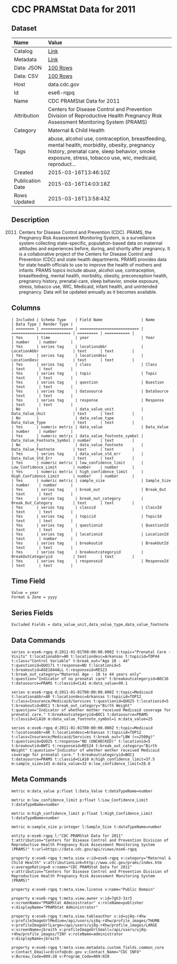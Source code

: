 # CDC PRAMStat Data for 2011

## Dataset

| Name | Value |
| :--- | :---- |
| Catalog | [Link](https://catalog.data.gov/dataset/cdc-pramstat-data-for-2011-8b9bf) |
| Metadata | [Link](https://data.cdc.gov/api/views/ese6-rqpq) |
| Data: JSON | [100 Rows](https://data.cdc.gov/api/views/ese6-rqpq/rows.json?max_rows=100) |
| Data: CSV | [100 Rows](https://data.cdc.gov/api/views/ese6-rqpq/rows.csv?max_rows=100) |
| Host | data.cdc.gov |
| Id | ese6-rqpq |
| Name | CDC PRAMStat Data for 2011 |
| Attribution | Centers for Disease Control and Prevention Division of Reproductive Health Pregnancy Risk Assessment Monitoring System (PRAMS) |
| Category | Maternal & Child Health |
| Tags | abuse, alcohol use, contraception, breastfeeding, mental health, morbidity, obesity, pregnancy history, prenatal care, sleep behavior, smoke exposure, stress, tobacco use, wic, medicaid, reproduct... |
| Created | 2015-03-16T13:46:10Z |
| Publication Date | 2015-03-16T14:03:18Z |
| Rows Updated | 2015-03-16T13:58:43Z |

## Description

2011.  Centers for Disease Control and Prevention (CDC).  PRAMS, the Pregnancy Risk Assessment Monitoring System, is a surveillance system collecting state-specific, population-based data on maternal attitudes and experiences before, during, and shortly after pregnancy. It is a collaborative project of the Centers for Disease Control and Prevention (CDC) and state health departments.  PRAMS provides data for state health officials to use to improve the health of mothers and infants. PRAMS topics include abuse, alcohol use, contraception, breastfeeding, mental health, morbidity, obesity, preconception health, pregnancy history, prenatal-care, sleep behavior, smoke exposure, stress, tobacco use, WIC, Medicaid, infant health, and unintended pregnancy.
Data will be updated annually as it becomes available.

## Columns

```ls
| Included | Schema Type    | Field Name                 | Name                       | Data Type | Render Type |
| ======== | ============== | ========================== | ========================== | ========= | =========== |
| Yes      | time           | year                       | Year                       | number    | number      |
| Yes      | series tag     | locationabbr               | LocationAbbr               | text      | text        |
| Yes      | series tag     | locationdesc               | LocationDesc               | text      | text        |
| Yes      | series tag     | class                      | Class                      | text      | text        |
| Yes      | series tag     | topic                      | Topic                      | text      | text        |
| Yes      | series tag     | question                   | Question                   | text      | text        |
| Yes      | series tag     | datasource                 | DataSource                 | text      | text        |
| Yes      | series tag     | response                   | Response                   | text      | text        |
| No       |                | data_value_unit            | Data_Value_Unit            | text      | text        |
| No       |                | data_value_type            | Data_Value_Type            | text      | text        |
| Yes      | numeric metric | data_value                 | Data_Value                 | number    | number      |
| Yes      | numeric metric | data_value_footnote_symbol | Data_Value_Footnote_Symbol | number    | text        |
| No       |                | data_value_footnote        | Data_Value_Footnote        | text      | text        |
| Yes      | series tag     | data_value_std_err         | Data_Value_Std_Err         | text      | text        |
| Yes      | numeric metric | low_confidence_limit       | Low_Confidence_Limit       | number    | number      |
| Yes      | numeric metric | high_confidence_limit      | High_Confidence_Limit      | number    | number      |
| Yes      | numeric metric | sample_size                | Sample_Size                | number    | number      |
| Yes      | series tag     | break_out                  | Break_Out                  | text      | text        |
| Yes      | series tag     | break_out_category         | Break_Out_Category         | text      | text        |
| Yes      | series tag     | classid                    | ClassId                    | text      | text        |
| Yes      | series tag     | topicid                    | TopicId                    | text      | text        |
| Yes      | series tag     | questionid                 | QuestionId                 | text      | text        |
| Yes      | series tag     | locationid                 | LocationId                 | text      | number      |
| Yes      | series tag     | breakoutid                 | BreakOutId                 | text      | text        |
| Yes      | series tag     | breakoutcategoryid         | BreakOutCategoryid         | text      | text        |
| Yes      | series tag     | responseid                 | ResponseId                 | text      | text        |
```

## Time Field

```ls
Value = year
Format & Zone = yyyy
```

## Series Fields

```ls
Excluded Fields = data_value_unit,data_value_type,data_value_footnote
```

## Data Commands

```ls
series e:ese6-rqpq d:2011-01-01T00:00:00.000Z t:topic="Prenatal Care - Visits" t:locationabbr=AR t:locationdesc=Arkansas t:topicid=TOP44 t:class="Control Variable" t:break_out="Age 18 - 44" t:questionid=QUO171 t:response=NO t:locationid=5 t:breakoutid=AGE1844ALL t:responseid=RES23 t:break_out_category="Maternal Age - 18 to 44 years only" t:question="Indicator of no prenatal care" t:breakoutcategoryid=BOC16 t:datasource=PRAMS t:classid=CLA1 m:data_value=99.1

series e:ese6-rqpq d:2011-01-01T00:00:00.000Z t:topic=Medicaid t:locationabbr=AR t:locationdesc=Arkansas t:topicid=TOP12 t:class=Insurance/Medicaid/Services t:questionid=QUO25 t:locationid=5 t:breakoutid=BOC1 t:break_out_category="Birth Weight" t:question="Indicator of whether mother received Medicaid coverage for prenatal care." t:breakoutcategoryid=BOC1 t:datasource=PRAMS t:classid=CLA10 m:data_value_footnote_symbol=1 m:data_value=25

series e:ese6-rqpq d:2011-01-01T00:00:00.000Z t:topic=Medicaid t:locationabbr=AR t:locationdesc=Arkansas t:topicid=TOP12 t:class=Insurance/Medicaid/Services t:break_out="LBW (<=2500g)" t:questionid=QUO25 t:response="NO (UNCHECKED)" t:locationid=5 t:breakoutid=BWT1 t:responseid=RES24 t:break_out_category="Birth Weight" t:question="Indicator of whether mother received Medicaid coverage for prenatal care." t:breakoutcategoryid=BOC1 t:datasource=PRAMS t:classid=CLA10 m:high_confidence_limit=37.5 m:sample_size=143 m:data_value=33 m:low_confidence_limit=28.8
```

## Meta Commands

```ls
metric m:data_value p:float l:Data_Value t:dataTypeName=number

metric m:low_confidence_limit p:float l:Low_Confidence_Limit t:dataTypeName=number

metric m:high_confidence_limit p:float l:High_Confidence_Limit t:dataTypeName=number

metric m:sample_size p:integer l:Sample_Size t:dataTypeName=number

entity e:ese6-rqpq l:"CDC PRAMStat Data for 2011" t:attribution="Centers for Disease Control and Prevention Division of Reproductive Health Pregnancy Risk Assessment Monitoring System (PRAMS)" t:url=https://data.cdc.gov/api/views/ese6-rqpq

property e:ese6-rqpq t:meta.view v:id=ese6-rqpq v:category="Maternal & Child Health" v:attributionLink=http://www.cdc.gov/prams/index.htm v:averageRating=0 v:name="CDC PRAMStat Data for 2011" v:attribution="Centers for Disease Control and Prevention Division of Reproductive Health Pregnancy Risk Assessment Monitoring System (PRAMS)"

property e:ese6-rqpq t:meta.view.license v:name="Public Domain"

property e:ese6-rqpq t:meta.view.owner v:id=7gh3-3zr5 v:screenName="PRAMStat Administrator" v:roleName=publisher v:displayName="PRAMStat Administrator"

property e:ese6-rqpq t:meta.view.tableauthor v:id=uj8q-r4hw v:profileImageUrlMedium=/api/users/uj8q-r4hw/profile_images/THUMB v:profileImageUrlLarge=/api/users/uj8q-r4hw/profile_images/LARGE v:screenName=jbraith v:profileImageUrlSmall=/api/users/uj8q-r4hw/profile_images/TINY v:roleName=administrator v:displayName=jbraith

property e:ese6-rqpq t:meta.view.metadata.custom_fields.common_core v:Contact_Email=cdcinfo@cdc.gov v:Contact_Name="CDC INFO" v:Bureau_Code=009:20 v:Program_Code=009:020
```